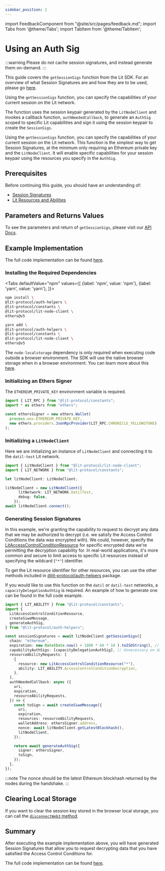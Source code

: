 ```yaml
---
sidebar_position: 2
---
```


import FeedbackComponent from "@site/src/pages/feedback.md";
import Tabs from '@theme/Tabs';
import TabItem from '@theme/TabItem';

# Using an Auth Sig

:::warning
Please do not cache session signatures, and instead generate them on-demand.
:::

This guide covers the `getSessionSigs` function from the Lit SDK. For an overview of what Session Signatures are and how they are to be used, please go [here](./intro).

Using the `getSessionSigs` function, you can specify the capabilities of your current session on the Lit network.

The function uses the session keypair generated by the `LitNodeClient` and invokes a callback function, `authNeededCallback`, to generate an `AuthSig` scoped to specific Lit capabilities and sign it using the session keypair to create the `SessionSigs`.

Using the `getSessionSigs` function, you can specify the capabilities of your current session on the Lit network. This function is the simplest way to get Session Signatures, at the minimum only requiring an Ethereum private key and the `LitNodeClient`. It will enable specific capabilities for your session keypair using the resources you specify in the `AuthSig`.

## Prerequisites

Before continuing this guide, you should have an understanding of:
- [Session Signatures](./intro)
- [Lit Resources and Abilities](./resources-and-abilities.md)

## Parameters and Returns Values

To see the parameters and return of `getSessionSigs`, please visit our [API Docs](https://v7-api-doc-lit-js-sdk.vercel.app/classes/lit_node_client_src.LitNodeClientNodeJs.html#getSessionSigs).

## Example Implementation

The full code implementation can be found [here](https://github.com/LIT-Protocol/developer-guides-code/tree/master/session-signatures/getSessionSigs). 

### Installing the Required Dependencies
<Tabs
defaultValue="npm"
values={[
{label: 'npm', value: 'npm'},
{label: 'yarn', value: 'yarn'},
]}>
<TabItem value="npm">

```bash
npm install \
@lit-protocol/auth-helpers \
@lit-protocol/constants \
@lit-protocol/lit-node-client \
ethers@v5
```

</TabItem>

<TabItem value="yarn">

```bash
yarn add \
@lit-protocol/auth-helpers \
@lit-protocol/constants \
@lit-protocol/lit-node-client \
ethers@v5
```

</TabItem>
</Tabs>

The `node-localstorage` dependency is only required when executing code outside a browser environment. The SDK will use the native browser storage when in a browser environment. You can learn more about this [here](./intro.md#storing-sessionsigs).

### Initializing an Ethers Signer
The `ETHEREUM_PRIVATE_KEY` environment variable is required.
```ts
import { LIT_RPC } from "@lit-protocol/constants";
import * as ethers from "ethers";

const ethersSigner = new ethers.Wallet(
  process.env.ETHEREUM_PRIVATE_KEY,
  new ethers.providers.JsonRpcProvider(LIT_RPC.CHRONICLE_YELLOWSTONE)
);
```

### Initializing a `LitNodeClient`
Here we are initializing an instance of `LitNodeClient` and connecting it to the `datil-test` Lit network.

```ts
import { LitNodeClient } from "@lit-protocol/lit-node-client";
import { LIT_NETWORK } from "@lit-protocol/constants";

let litNodeClient: LitNodeClient;

litNodeClient = new LitNodeClient({
      litNetwork: LIT_NETWORK.DatilTest,
      debug: false,
    });
await litNodeClient.connect();
```

### Generating Session Signatures
In this example, we're granting the capability to request to decrypt any data that we may be authorized to decrypt (i.e. we satisfy the Access Control Conditions the data was encrypted with). We could, however, specify the [LitAccessControlConditionResource](https://v7-api-doc-lit-js-sdk.vercel.app/classes/auth_helpers_src.LitAccessControlConditionResource.html) for specific encrypted data we're permitting the decryption capability for. In real-world applications, it's more common and secure to limit access to specific Lit resources instead of specifying the wildcard (`"*"`) identifier.

To get the Lit resource identifier for other resources, you can use the other methods included in [@lit-protocol/auth-helpers](https://v7-api-doc-lit-js-sdk.vercel.app/modules/auth_helpers_src.html) package.

If you would like to use this function on the `datil` or `datil-test` networks, a `capacityDelegationAuthSig` is required. An example of how to generate one can be found in the full code example.

```ts
import { LIT_ABILITY } from "@lit-protocol/constants";
import {
  LitAccessControlConditionResource,
  createSiweMessage,
  generateAuthSig,
} from "@lit-protocol/auth-helpers";

const sessionSignatures = await litNodeClient.getSessionSigs({
  chain: "ethereum",
  expiration: new Date(Date.now() + 1000 * 60 * 10 ).toISOString(), // 10 minutes
  capabilityAuthSigs: [capacityDelegationAuthSig], // Unnecessary on datil-dev
  resourceAbilityRequests: [
    {
      resource: new LitAccessControlConditionResource("*"),
      ability: LIT_ABILITY.AccessControlConditionDecryption,
    },
  ],
  authNeededCallback: async ({
    uri,
    expiration,
    resourceAbilityRequests,
  }) => {
    const toSign = await createSiweMessage({
      uri,
      expiration,
      resources: resourceAbilityRequests,
      walletAddress: ethersSigner.address,
      nonce: await litNodeClient.getLatestBlockhash(),
      litNodeClient,
    });

    return await generateAuthSig({
      signer: ethersSigner,
      toSign,
    });
  },
});
```

:::note
The nonce should be the latest Ethereum blockhash returned by the nodes during the handshake.
:::

## Clearing Local Storage

If you want to clear the session key stored in the browser local storage, you can call the [`disconnectWeb3` method](https://js-sdk.litprotocol.com/functions/auth_browser_src.ethConnect.disconnectWeb3.html).

## Summary
After executing the example implementation above, you will have generated Session Signatures that allow you to request decrypting data that you have satisfied the Access Control Conditions for.

The full code implementation can be found [here](https://github.com/LIT-Protocol/developer-guides-code/tree/master/session-signatures/getSessionSigs). 

<FeedbackComponent/>

